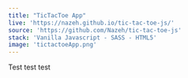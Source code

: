 ```yaml
---
title: "TicTacToe App"
live: 'https://nazeh.github.io/tic-tac-toe-js/'
source: 'https://github.com/Nazeh/tic-tac-toe-js'
stack: 'Vanilla Javascript - SASS - HTML5'
image: 'tictactoeApp.png'
---
```


Test test test
